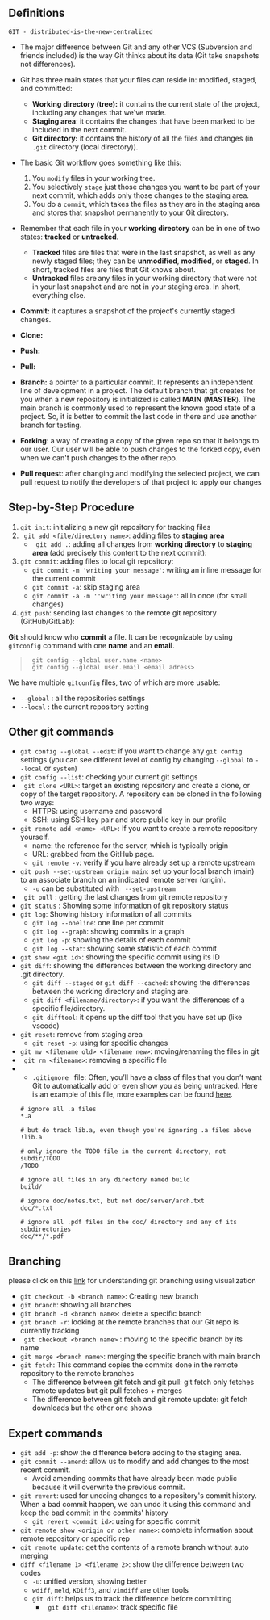 ## Definitions
`GIT - distributed-is-the-new-centralized `
- The major difference between Git and any other VCS (Subversion and friends included) is the way Git thinks about its data (Git take snapshots not differences). 
- Git has three main states that your files can reside in: modified, staged, and committed: 
  - **Working directory (tree):** it contains the current state of the project, including any changes that we've made. 
  - **Staging area**: it contains the changes that have been marked to be included in the next commit.
  - **Git directory:** it contains the history of all the files and changes (in `.git` directory (local directory)).
  
- The basic Git workflow goes something like this:
  1) You `modify` files in your working tree.
  2) You selectively `stage` just those changes you want to be part of your next commit, which adds only those changes to the staging area.
  3) You do a `commit`, which takes the files as they are in the staging area and stores that snapshot permanently to your Git directory.
- Remember that each file in your **working directory** can be in one of two states: **tracked** or **untracked**. 
  - **Tracked** files are files that were in the last snapshot, as well as any newly staged files; they can be **unmodified**, **modified**, or **staged**. In short, tracked files are files that Git knows about.
  - **Untracked** files are any files in your working directory that were not in your last snapshot and are not in your staging area. In short, everything else.
- **Commit:** it captures a snapshot of the project's currently staged changes.
- **Clone:**
- **Push:**
- **Pull:**
- **Branch:** a pointer to a particular commit. It represents an independent line of development in a project. The default branch that git creates for you when a new repository is initialized is called **MAIN** (**MASTER**). The main branch is commonly used to represent the known good state of a project. So, it is better to commit the last code in there and use another branch for testing.
- **Forking**: a way of creating a copy of the given repo so that it belongs to our user. Our user will be able to push changes to the forked copy, even when we can't push changes to the other repo.
- **Pull request**: after changing and modifying the selected project, we can pull request to notify the developers of that project to apply our changes

## Step-by-Step Procedure
1.  ` git init `: initializing a new git repository for tracking files
2. ` git add <file/directory name>`: adding files to **staging area**
   -  ` git add .`: adding all changes from **working directory** to **staging area** (add precisely this content to the next commit):
3. ` git commit `: adding files to local git repository: 
    - ` git commit -m 'writing your message' `: writing an inline message for the current commit
    - ` git commit -a `: skip staging area
    -  ` git commit -a -m ''writing your message' `: all in once (for small changes)
4. ` git push `: sending last changes to the remote git repository (GitHub/GitLab): 

**Git** should know who **commit** a file. It can be recognizable by using ` gitconfig ` command with one **name** and an **email**. 
> ` git config --global user.name <name>`  
> ` git config --global user.email <email adress>`
> 
We have multiple ` gitconfig ` files, two of which are more usable: 
- ` --global ` : all the repositories settings
- ` --local ` : the current repository setting

## Other git commands
- `git config --global --edit`: if you want to change any `git config` settings (you can see different level of config by changing `--global` to `--local` or `system`)
- `git config --list`: checking your current git settings
- ` git clone <URL>`: target an existing repository and create a clone, or copy of the target repository. A repository can be cloned in the following two ways:
  - HTTPS: using username and password
  - SSH: using SSH key pair and store public key in our profile
- ` git remote add <name> <URL> `: If you want to create a remote repository yourself.
  - name: the reference for the server, which is typically origin
  - URL: grabbed from the GitHub page.
  - ` git remote -v `: verify if you have already set up a remote upstream
- ` git push --set-upstream origin main `: set up your local branch (main) to an associate branch on an indicated remote server (origin).
  - ` -u ` can be substituted with ` --set-upstream`
- ` git pull` : getting the last changes from git remote repository
- ` git status ` : Showing some information of git repository status
- ` git log `: Showing history information of all commits
  - ` git log --oneline `: one line per commit
  - ` git log --graph `: showing commits in a graph
  - ` git log -p `: showing the details of each commit
  - ` git log --stat `: showing some statistic of each commit
- ` git show <git id> `: showing the specific commit using its ID 
- `git diff`: showing the differences between the working directory and .git directory.
  - `git diff --staged` or `git diff --cached`: showing the differences between the working directory and staging are.
  - `git diff <filename/directory>`: if you want the differences of a specific file/directory.
  - `git difftool`: it opens up the diff tool that you have set up (like vscode)
- ` git reset `: remove from staging area
  - ` git reset -p `: using for specific changes
- ` git mv <filename old> <filename new> `: moving/renaming the files in git
- ` git rm <filename>`: removing a specific file 
- - `.gitignore ` file: Often, you’ll have a class of files that you don’t want Git to automatically add or even show you as being untracked. Here is an example of this file, more examples can be found [here](https://github.com/github/gitignore).
  ```
  # ignore all .a files
  *.a

  # but do track lib.a, even though you're ignoring .a files above
  !lib.a

  # only ignore the TODO file in the current directory, not subdir/TODO
  /TODO

  # ignore all files in any directory named build
  build/

  # ignore doc/notes.txt, but not doc/server/arch.txt
  doc/*.txt

  # ignore all .pdf files in the doc/ directory and any of its subdirectories
  doc/**/*.pdf
  ```


## Branching
please click on this [link](https://learngitbranching.js.org/) for understanding git branching using visualization
- ` git checkout -b <branch name> `: Creating new branch
- ` git branch `: showing all branches
- ` git branch -d <branch name> `: delete a specific branch
- ` git branch -r `: looking at the remote branches that our Git repo is currently tracking
- ` git checkout <branch name>` : moving to the specific branch by its name
- ` git merge <branch name> `: merging the specific branch with main branch 
- `git fetch`: This command copies the commits done in the remote repository to the remote branches 
  - The difference between git fetch and git pull: git fetch only fetches remote updates but git pull fetches + merges
  - The difference between git fetch and git remote update: git fetch downloads but the other one shows
  
## Expert commands
- ` git add -p `: show the difference before adding to the staging area.
- ` git commit --amend `: allow us to modify and add changes to the most recent commit. 
  - Avoid amending commits that have already been made public because it will overwrite the previous commit. 
- ` git revert `: used for undoing changes to a repository's commit history. When a bad commit happen, we can undo it using this command and keep the bad commit in the commits' history
  - ` git revert <commit id> `: using for specific commit
- ` git remote show <origin or other name> `: complete information about remote repository or specific rep
- ` git remote update `: get the contents of a remote branch without auto merging
- ` diff <filename 1> <filename 2> `: show the difference between two codes
  - ` -u `: unified version, showing better 
  - `wdiff`, `meld`, `KDiff3`, and `vimdiff` are other tools
  - `git diff`: helps us to track the difference before committing
    - ` git diff <filename>`: track specific file





